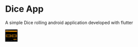 # Dice App
A simple Dice rolling android application developed with flutter

<img src="sample.gif" width="40" height="40" />

